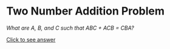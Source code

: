 # Two Number Addition Problem

*What are A, B, and C such that ABC + ACB = CBA?*

[Click to see answer](../answers/two_number_addition_answer.md)
